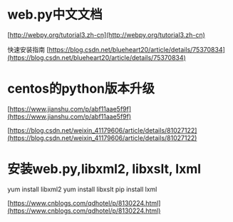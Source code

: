 # web.py中文文档

[http://webpy.org/tutorial3.zh-cn](http://webpy.org/tutorial3.zh-cn)

快速安装指南
[https://blog.csdn.net/blueheart20/article/details/75370834](https://blog.csdn.net/blueheart20/article/details/75370834)

# centos的python版本升级

[https://www.jianshu.com/p/abf11aae5f9f](https://www.jianshu.com/p/abf11aae5f9f)

[https://blog.csdn.net/weixin_41179606/article/details/81027122](https://blog.csdn.net/weixin_41179606/article/details/81027122)

# 安装web.py,libxml2, libxslt, lxml

yum install libxml2
yum install libxslt
pip install lxml

[https://www.cnblogs.com/qdhotel/p/8130224.html](https://www.cnblogs.com/qdhotel/p/8130224.html)